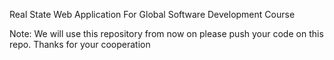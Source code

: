 Real State Web Application For Global Software Development Course

Note: We will use this repository from now on please push your code on this repo. Thanks for your cooperation
